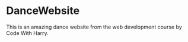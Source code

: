 # DanceWebsite
This is an amazing dance website from the web development course by Code With Harry.
